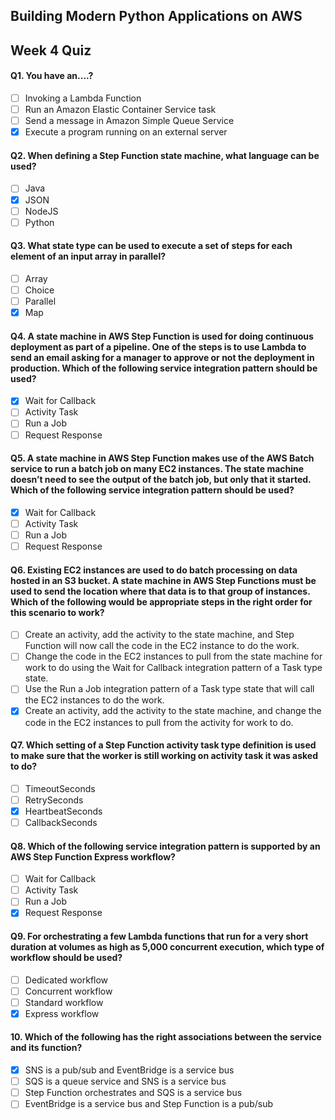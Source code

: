 ## Building Modern Python Applications on AWS
## Week 4 Quiz

#### Q1. You have an....?

- [ ] Invoking a Lambda Function
- [ ] Run an Amazon Elastic Container Service task
- [ ] Send a message in Amazon Simple Queue Service
- [x] Execute a program running on an external server

#### Q2. When defining a Step Function state machine, what language can be used?

- [ ] Java
- [x] JSON
- [ ] NodeJS
- [ ] Python

#### Q3. What state type can be used to execute a set of steps for each element of an input array in parallel?

- [ ] Array
- [ ] Choice
- [ ] Parallel
- [x] Map

#### Q4. A state machine in AWS Step Function is used for doing continuous deployment as part of a pipeline. One of the steps is to use Lambda to send an email asking for a manager to approve or not the deployment in production. Which of the following service integration pattern should be used?

- [x] Wait for Callback
- [ ] Activity Task
- [ ] Run a Job
- [ ] Request Response

#### Q5. A state machine in AWS Step Function makes use of the AWS Batch service to run a batch job on many EC2 instances. The state machine doesn’t need to see the output of the batch job, but only that it started. Which of the following service integration pattern should be used?

- [x] Wait for Callback
- [ ] Activity Task
- [ ] Run a Job
- [ ] Request Response

#### Q6. Existing EC2 instances are used to do batch processing on data hosted in an S3 bucket. A state machine in AWS Step Functions must be used to send the location where that data is to that group of instances. Which of the following would be appropriate steps in the right order for this scenario to work? 

- [ ] Create an activity, add the activity to the state machine, and Step Function will now call the code in the EC2 instance to do the work.
- [ ] Change the code in the EC2 instances to pull from the state machine for work to do using the Wait for Callback integration pattern of a Task type state.
- [ ] Use the Run a Job integration pattern of a Task type state that will call the EC2 instances to do the work.
- [x] Create an activity, add the activity to the state machine, and change the code in the EC2 instances to pull from the activity for work to do.

#### Q7. Which setting of a Step Function activity task type definition is used to make sure that the worker is still working on activity task it was asked to do?

- [ ] TimeoutSeconds
- [ ] RetrySeconds
- [x] HeartbeatSeconds
- [ ] CallbackSeconds

#### Q8. Which of the following service integration pattern is supported by an AWS Step Function Express workflow?

- [ ] Wait for Callback
- [ ] Activity Task
- [ ] Run a Job
- [x] Request Response

#### Q9. For orchestrating a few Lambda functions that run for a very short duration at volumes as high as 5,000 concurrent execution, which type of workflow should be used?

- [ ] Dedicated workflow
- [ ] Concurrent workflow
- [ ] Standard workflow
- [x] Express workflow

#### 10. Which of the following has the right associations between the service and its function?

- [x] SNS is a pub/sub and EventBridge is a service bus
- [ ] SQS is a queue service and SNS is a service bus
- [ ] Step Function orchestrates and SQS is a service bus
- [ ] EventBridge is a service bus and Step Function is a pub/sub
